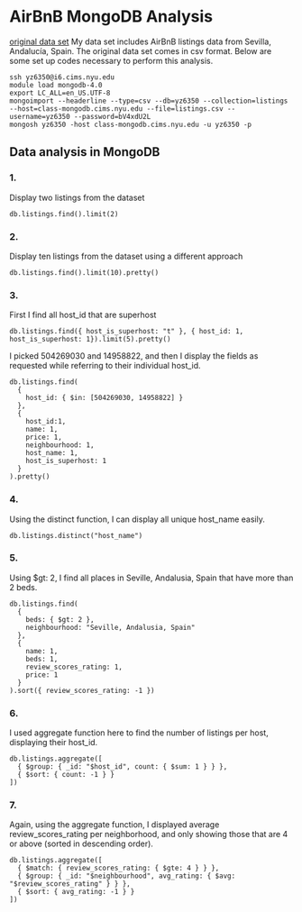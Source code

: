# AirBnB MongoDB Analysis

[original data set](https://insideairbnb.com/get-the-data/)
My data set includes AirBnB listings data from Sevilla, Andalucía, Spain.
The original data set comes in csv format.
Below are some set up codes necessary to perform this analysis.

```
ssh yz6350@i6.cims.nyu.edu
module load mongodb-4.0
export LC_ALL=en_US.UTF-8
mongoimport --headerline --type=csv --db=yz6350 --collection=listings --host=class-mongodb.cims.nyu.edu --file=listings.csv --username=yz6350 --password=bV4xdU2L
mongosh yz6350 -host class-mongodb.cims.nyu.edu -u yz6350 -p
```

## Data analysis in MongoDB

### 1.
Display two listings from the dataset
```
db.listings.find().limit(2)
```

### 2.
Display ten listings from the dataset using a different approach
```
db.listings.find().limit(10).pretty()
```

### 3.
First I find all host_id that are superhost
```
db.listings.find({ host_is_superhost: "t" }, { host_id: 1, host_is_superhost: 1}).limit(5).pretty()
```
I picked 504269030 and 14958822, and then I display the fields as requested while referring to their individual host_id.
```
db.listings.find(
  { 
    host_id: { $in: [504269030, 14958822] }
  },
  {
    host_id:1,
    name: 1, 
    price: 1, 
    neighbourhood: 1,
    host_name: 1,
    host_is_superhost: 1
  }
).pretty()
```

### 4.
Using the distinct function, I can display all unique host_name easily.
```
db.listings.distinct("host_name")
```

### 5.
Using $gt: 2, I find all places in Seville, Andalusia, Spain that have more than 2 beds.
```
db.listings.find(
  {
    beds: { $gt: 2 },
    neighbourhood: "Seville, Andalusia, Spain"
  },
  {
    name: 1,
    beds: 1,
    review_scores_rating: 1,
    price: 1
  }
).sort({ review_scores_rating: -1 })
```

### 6.
I used aggregate function here to find the number of listings per host, displaying their host_id.
```
db.listings.aggregate([
  { $group: { _id: "$host_id", count: { $sum: 1 } } },
  { $sort: { count: -1 } }
])
```

### 7.
Again, using the aggregate function, I displayed average review_scores_rating per neighborhood, and only showing those that are 4 or above (sorted in descending order).
```
db.listings.aggregate([
  { $match: { review_scores_rating: { $gte: 4 } } },
  { $group: { _id: "$neighbourhood", avg_rating: { $avg: "$review_scores_rating" } } },
  { $sort: { avg_rating: -1 } }
])
```
